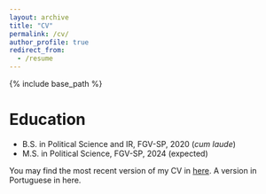 ```yaml
---
layout: archive
title: "CV"
permalink: /cv/
author_profile: true
redirect_from:
  - /resume
---
```


{% include base_path %}

Education
======
* B.S. in Political Science and IR, FGV-SP, 2020 (*cum laude*)
* M.S. in Political Science, FGV-SP, 2024 (expected)

You may find the most recent version of my CV in [here](https://drive.google.com/file/d/1IjzbnerBWmuP1tZWui8QEuAxlyGvwfwP/view?usp=sharing). A version in Portuguese in here. 
